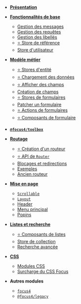 -   **[Présentation](/)**

-   **[Fonctionnalités de base](basics.md)**

    -   [Gestion des messages](basics/messages.md)
    -   [Gestion des requêtes](basics/fetch.md)
    -   [Gestion des libellés](basics/translation.md)
    -   [⭐ Store de référence](basics/reference.md)
    -   [Store d'utilisateur](basics/user-store.md)

-   **[Modèle métier](model.md)**

    -   [⭐ Stores d'entité](model/store.md)
    -   [⭐ Chargement des données](model/load.md)
    -   [⭐ Afficher des champs](model/display-fields.md)
    -   [Création de champs](model/make-field.md)
    -   [⭐ Stores de formulaires](model/form-store.md)
    -   [Patcher un formulaire](model/form-transforms.md)
    -   [⭐ Actions de formulaires](model/form-actions.md)
    -   [⭐ Composants de formulaire](model/form-usage.md)

-   **[`@focus4/toolbox`](toolbox.md)**

-   **[Routage](routing.md)**

    -   [⭐ Création d'un routeur](routing/make-router.md)
    -   [⭐ API de `Router`](routing/router-api.md)
    -   [Blocages et redirections](routing/block-redirect.md)
    -   [Exemples](routing/examples.md)
    -   [Ancien routeur](routing/legacy.md)

-   **[Mise en page](presentation.md)**

    -   [`Scrollable`](presentation/scrollable.md)
    -   [`Layout`](presentation/layout.md)
    -   [Header](presentation/header.md)
    -   [Menu principal](presentation/menu.md)
    -   [Popins](presentation/popins.md)

-   **[Listes et recherche](collections.md)**

    -   [⭐ Composants de listes](collections/lists)
    -   [Store de collection](collections/store)
    -   [Recherche avancée](collections/search)

-   **[CSS](css.md)**

    -   [Modules CSS](css/modules.md)
    -   [Surcharge du CSS Focus](css/injection.md)

-   **Autres modules**
    -   [`focus4`](focus4.md)
    -   [`@focus4/legacy`](legacy.md "Module legacy")
